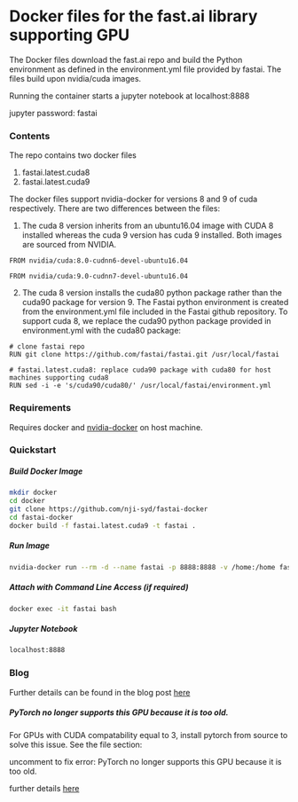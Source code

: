 # Docker files for the fast.ai library supporting GPU
The Docker files download the fast.ai repo and build the Python environment as defined in the environment.yml file provided by fastai. 
The files build upon nvidia/cuda images. 

Running the container starts a jupyter notebook at localhost:8888

jupyter password: fastai

### Contents

The repo contains two docker files 

 1. fastai.latest.cuda8
 2. fastai.latest.cuda9

The docker files support nvidia-docker for versions 8 and 9 of cuda respectively. There are two differences between the files:

 1. The cuda 8 version inherits from an ubuntu16.04 image with CUDA 8 installed whereas the cuda 9 version has cuda 9 installed. Both images are sourced from NVIDIA.
```
FROM nvidia/cuda:8.0-cudnn6-devel-ubuntu16.04
```
```
FROM nvidia/cuda:9.0-cudnn7-devel-ubuntu16.04
```

 2. The cuda 8 version installs the cuda80 python package rather than the cuda90 package for version 9. The Fastai python environment is created from the environment.yml file included in the Fastai github repository. To support cuda 8, we replace the cuda90 python package provided in environment.yml with the cuda80 package:

```
# clone fastai repo
RUN git clone https://github.com/fastai/fastai.git /usr/local/fastai

# fastai.latest.cuda8: replace cuda90 package with cuda80 for host machines supporting cuda8
RUN sed -i -e 's/cuda90/cuda80/' /usr/local/fastai/environment.yml
```

### Requirements
Requires docker and [nvidia-docker](https://github.com/NVIDIA/nvidia-docker) on host machine.
### Quickstart

##### Build Docker Image
```sh
mkdir docker
cd docker
git clone https://github.com/nji-syd/fastai-docker
cd fastai-docker
docker build -f fastai.latest.cuda9 -t fastai .
```
##### Run Image
```sh
nvidia-docker run --rm -d --name fastai -p 8888:8888 -v /home:/home fastai
```

##### Attach with Command Line Access (if required)
```sh
docker exec -it fastai bash
```
##### Jupyter Notebook
```sh
localhost:8888
```
### Blog
Further details can be found in the blog post [here](https://nji-syd.github.io/2018/03/26/up-and-running-with-fast-ai-and-docker/)

##### PyTorch no longer supports this GPU because it is too old.
For GPUs with CUDA compatability equal to 3, install pytorch from source to solve this issue. See the file section:

uncomment to fix error: PyTorch no longer supports this GPU because it is too old.

further details [here](http://forums.fast.ai/t/pytorch-not-working-with-an-old-nvidia-card/14632/2)
